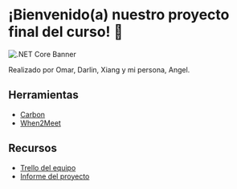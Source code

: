# ¡Bienvenido(a) nuestro proyecto final del curso! 🚀

![.NET Core Banner]()

Realizado por Omar, Darlin, Xiang y mi persona, Angel.

##  Herramientas

- [Carbon](https://carbon.now.sh/)
- [When2Meet](https://www.when2meet.com/)

##  Recursos

- [Trello del equipo](https://trello.com/b/Kkz6cWXz/usil-ug-mp-project)
- [Informe del proyecto]()
